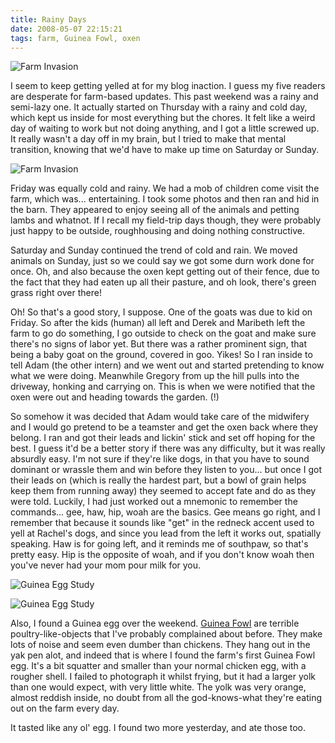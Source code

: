 ```yaml
---
title: Rainy Days
date: 2008-05-07 22:15:21
tags: farm, Guinea Fowl, oxen
---
```


![Farm Invasion](/2460798294.jpg)

I seem to keep getting yelled at for my blog inaction. I guess my
five readers are desperate for farm-based updates. This past
weekend was a rainy and semi-lazy one. It actually started on
Thursday with a rainy and cold day, which kept us inside for most
everything but the chores. It felt like a weird day of waiting to
work but not doing anything, and I got a little screwed up. It
really wasn't a day off in my brain, but I tried to make that
mental transition, knowing that we'd have to make up time on
Saturday or Sunday.

![Farm Invasion](/2460803400.jpg)

Friday was equally cold and rainy. We had a mob of children come
visit the farm, which was... entertaining. I took some photos and
then ran and hid in the barn. They appeared to enjoy seeing all of
the animals and petting lambs and whatnot. If I recall my
field-trip days though, they were probably just happy to be
outside, roughhousing and doing nothing constructive.

Saturday and Sunday continued the trend of cold and rain. We moved
animals on Sunday, just so we could say we got some durn work done
for once. Oh, and also because the oxen kept getting out of their
fence, due to the fact that they had eaten up all their pasture,
and oh look, there's green grass right over there!

Oh! So that's a good story, I suppose. One of the goats was due to
kid on Friday. So after the kids (human) all left and Derek and
Maribeth left the farm to go do something, I go outside to check on
the goat and make sure there's no signs of labor yet. But there was
a rather prominent sign, that being a baby goat on the ground,
covered in goo. Yikes! So I ran inside to tell Adam (the other
intern) and we went out and started pretending to know what we were
doing. Meanwhile Gregory from up the hill pulls into the driveway,
honking and carrying on. This is when we were notified that the
oxen were out and heading towards the garden. (!)

So somehow it was decided that Adam would take care of the
midwifery and I would go pretend to be a teamster and get the oxen
back where they belong. I ran and got their leads and lickin' stick
and set off hoping for the best. I guess it'd be a better story if
there was any difficulty, but it was really absurdly easy. I'm not
sure if they're like dogs, in that you have to sound dominant or
wrassle them and win before they listen to you... but once I got
their leads on (which is really the hardest part, but a bowl of
grain helps keep them from running away) they seemed to accept fate
and do as they were told. Luckily, I had just worked out a mnemonic
to remember the commands... gee, haw, hip, woah are the basics. Gee
means go right, and I remember that because it sounds like "get" in
the redneck accent used to yell at Rachel's dogs, and since you
lead from the left it works out, spatially speaking. Haw is for
going left, and it reminds me of southpaw, so that's pretty easy.
Hip is the opposite of woah, and if you don't know woah then you've
never had your mom pour milk for you.

![Guinea Egg Study](/2459972383.jpg)

![Guinea Egg Study](/2459974583.jpg)

Also, I found a Guinea egg over the weekend. [Guinea Fowl][] are
terrible poultry-like-objects that I've probably complained about
before. They make lots of noise and seem even dumber than chickens.
They hang out in the yak pen alot, and indeed that is where I found
the farm's first Guinea Fowl egg. It's a bit squatter and smaller
than your normal chicken egg, with a rougher shell. I failed to
photograph it whilst frying, but it had a larger yolk than one
would expect, with very little white. The yolk was very orange,
almost reddish inside, no doubt from all the god-knows-what they're
eating out on the farm every day.

It tasted like any ol' egg. I found two more yesterday, and ate
those too.


[Guinea Fowl]: http://en.wikipedia.org/wiki/Guineafowl
